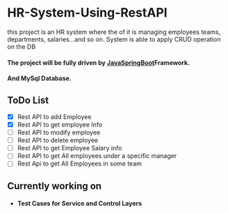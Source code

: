 # HR-System-Using-RestAPI

this project is an HR system where the of it is managing employees teams, departments, salaries...and so on. System is able to apply CRUD operation on the DB

#### The project will be fully driven by [JavaSpringBoot](https://www.tutorialspoint.com/spring_boot/spring_boot_introduction.htm) ​Framework.
#### And MySql Database.

## ToDo List

- [x] Rest API to add Employee
- [x] Rest API to get employee Info
- [ ] Rest API to modify employee
- [ ] Rest API to delete employee
- [ ] Rest API to get Employee Salary info
- [ ] Rest API to get All employees under a specific manager
- [ ] Rest  Api to get All Employees in some team
##

## Currently working on
- #### Test Cases for Service and Control Layers
